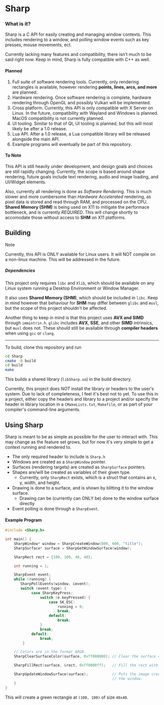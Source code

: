# Sharp

### What is it?

Sharp is a C API for easily creating and managing window contexts. This includes rendering to a window, and polling window events such as key presses, mouse movements, ect.

Currently lacking many features and compatibility, there isn't much to be said right now. Keep in mind, Sharp is fully compatible with C++ as well.

#### Planned

1. Full suite of software rendering tools. Currently, only rendering rectangles is available, however rendering **points, lines, arcs, and more** are planned.
2. Hardware rendering. Once software rendering is complete, hardware rendering through OpenGL and possibly Vulkan will be implemented.
3. Cross platform. Currently, this API is only compatible with X Server on Linux. In the future, compatibility with Wayland and Windows is planned. MacOS compatibility is not currently planned.
4. UI tooling. Similar to that of Qt, UI tooling is planned, but this will most likely be after a 1.0 release.
5. Lua API. After a 1.0 release, a Lua compatible library will be released alongside the main API.
6. Example programs will eventually be part of this repository.

#### To Note

This API is still heavily under development, and design goals and choices are still rapidly changing. Currently, the scope is based around shape rendering, future goals include text rendering, audio and image loading, and UI/Widget elements.

Also, currently all rendering is done as _Software Rendering_. This is much slower and more cumbersome than _Hardware Accelerated_ rendering, as pixel data is stored and read through RAM, and processed on the CPU.
**Shared Memory (SHM)** is being used on X11 to mitigate the performace bottleneck, and is currently _REQUIRED_. This will change shortly to accomodate those without access to **SHM** on X11 platforms.

## Building

> [!NOTE]
> Currently, this API is ONLY available for Linux users. It will NOT compile on a non-linux machine. This will be addressed in the future.

##### Dependencies

This project only requires `libc` and `Xlib`, which should be available on any Linux system running a Desktop Environment or Window Manager.

It also uses **Shared Memory (SHM)**, which should be included in `libc`.
Keep in mind however that behaviour for **SHM** may differ between `glibc` and `musl`, but the scope of this project shouldn't be affected.

Another thing to keep in mind is that this project uses **AVX and SIMD** through `immintrin.h`. `glibc` includes **AVX**, **SSE**, and other **SIMD** intrinsics, but `musl` does not.
These should still be available through **compiler headers** when using `gcc` or `clang`.

---

To build, clone this repository and run

```bash
cd Sharp
cmake -B build
cd build
make
```

This builds a shared library (`libSharp.so`) in the build directory.

Currently, this project does _NOT_ install the library or headers to the user's system. Due to lack of completeness, I feel it's best not to yet. To use this in a project, either copy the headers and library to a project and/or specify the header in library location in a `CMakeLists.txt`, `Makefile`, or as part of your compiler's command-line arguments.

## Using Sharp

Sharp is meant to be as simple as possible for the user to interact with. This may change as the feature set grows, but for now it's very simple to get a context running and rendered to.

- The only required header to include is `Sharp.h`
- Windows are created as a `SharpWindow` pointer.
- Surfaces (rendering targets) are created as `SharpSurface` pointers.
- Shapes are/will be created as variables of their given type.
  - Currently, only `SharpRect` exists, which is a struct that contains an x, y, width, and height.
- Drawing is done to a surface, and is shown by blitting it to the window surface.
  - Drawing can be (currently can ONLY be) done to the window surface directly
- Event polling is done through a `SharpEvent`.

#### Example Program

```C
#include <Sharp.h>

int main() {
    SharpWindow* window = SharpCreateWindow(800, 600, "title");
    SharpSurface* surface = SharpGetWindowSurface(window);

    SharpRect rect = {100, 100, 40, 40};

    int running = 1;

    SharpEvent event;
    while (running) {
       SharpPollEvents(window, &event);
       switch (event.type) {
            case SharpKeyPress:
                switch (e.keyPressed) {
                    case SK_ESC:
                        running = 0;
                        break;
                    default:
                        break;
                }
                break;
            default:
                break;
        }

    // Colors are in the format ARGB.
    SharpClearSurfaceColor(surface, 0xff000000); // Clear the surface color to Black.

    SharpFillRect(surface, &rect, 0xff0000ff);   // Fill the rect with Green.

    SharpUpdateWindowSurface(surface);           // Puts the image created on the surface to
                                                 // the window.
    }
}
```

This will create a green rectangle at `(100, 100)` of size `40x40`.
